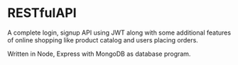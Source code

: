 # RESTfulAPI

A complete login, signup API using JWT along with some additional features of online shopping like product catalog and users placing orders.

Written in Node, Express with MongoDB as database program.
